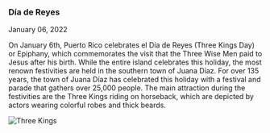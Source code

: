 <h3>Día de Reyes</h3>

January 06, 2022


On January 6th, Puerto Rico celebrates el Día de Reyes (Three Kings Day) or Epiphany, which commemorates the visit that the Three Wise Men paid to Jesus after his birth. While the entire island celebrates this holiday, the most renown festivities are held in the southern town of Juana Díaz. For over 135 years, the town of Juana Díaz has celebrated this holiday with a festival and parade that gathers over 25,000 people. The main attraction during the festivities are the Three Kings riding on horseback, which are depicted by actors wearing colorful robes and thick beards.

![Three Kings](https://user-images.githubusercontent.com/58242373/148149547-2ebaaea3-c4b6-4bef-9775-04555dd680c4.jpg)
